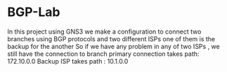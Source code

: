 # BGP-Lab
In this project using GNS3 we make a configuration to connect two branches using BGP protocols and two different ISPs one of them is the backup for the another 
So if we have any problem in any of two ISPs , we still have the connection to branch 
primary connection takes path: 172.10.0.0
Backup ISP takes path : 10.1.0.0

